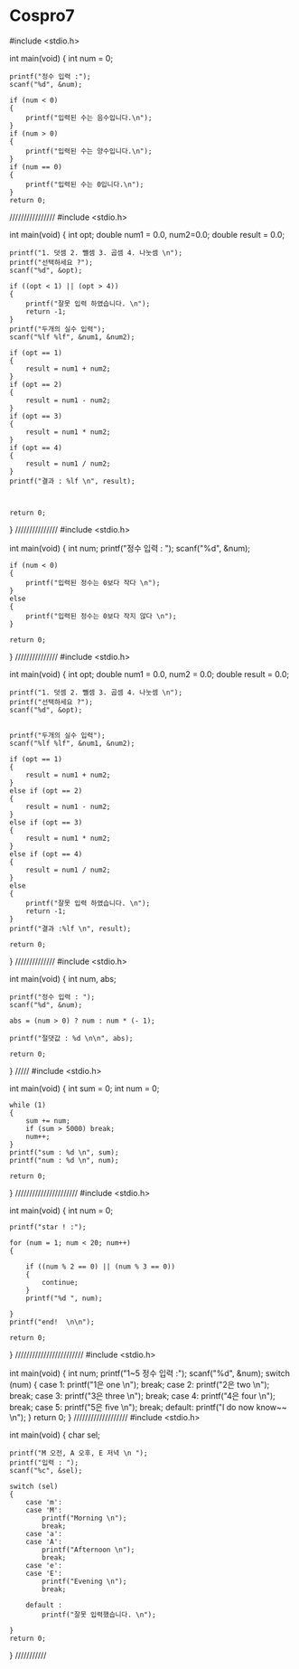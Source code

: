 # Cospro7
#include <stdio.h>

int main(void)
{
	int num = 0;

	printf("정수 입력 :");
	scanf("%d", &num);

	if (num < 0)
	{
		printf("입력된 수는 음수입니다.\n");
	}
	if (num > 0)
	{
		printf("입력된 수는 양수입니다.\n");
	}
	if (num == 0)
	{
		printf("입력된 수는 0입니다.\n");
	}
	return 0;
////////////////
#include <stdio.h>

int main(void)
{
	int opt;
	double num1 = 0.0, num2=0.0;
	double result = 0.0;

	printf("1. 덧셈 2. 뺄셈 3. 곱셈 4. 나눗셈 \n");
	printf("선택하세요 ?");
	scanf("%d", &opt);

	if ((opt < 1) || (opt > 4))
	{
		printf("잘못 입력 하였습니다. \n");
		return -1;
	}
	printf("두개의 실수 입력");
	scanf("%lf %lf", &num1, &num2);

	if (opt == 1)
	{
		result = num1 + num2;
	}
	if (opt == 2)
	{
		result = num1 - num2;
	}
	if (opt == 3)
	{
		result = num1 * num2;
	}
	if (opt == 4)
	{
		result = num1 / num2;
	}
	printf("결과 : %lf \n", result);



	return 0;
}
///////////////
#include <stdio.h>

int main(void)
{
	int num;
	printf("정수 입력 : ");
	scanf("%d", &num);

	if (num < 0)
	{
		printf("입력된 정수는 0보다 작다 \n");
	}
	else
	{
		printf("입력된 정수는 0보다 작지 않다 \n");
	}

	return 0;
}
///////////////
#include <stdio.h>

int main(void)
{
	int opt;
	double num1 = 0.0, num2 = 0.0;
	double result = 0.0;

	printf("1. 덧셈 2. 뺄셈 3. 곱셈 4. 나눗셈 \n");
	printf("선택하세요 ?");
	scanf("%d", &opt);

	
	printf("두개의 실수 입력");
	scanf("%lf %lf", &num1, &num2);

	if (opt == 1)
	{
		result = num1 + num2;
	}
	else if (opt == 2)
	{
		result = num1 - num2;
	}
	else if (opt == 3)
	{
		result = num1 * num2;
	}
	else if (opt == 4)
	{
		result = num1 / num2;
	}
	else
	{
		printf("잘못 입력 하였습니다. \n");
		return -1;
	}
	printf("결과 :%lf \n", result);

	return 0;
}
//////////////
#include <stdio.h>

int main(void)
{
	int num, abs;

	printf("정수 입력 : ");
	scanf("%d", &num);

	abs = (num > 0) ? num : num * (- 1);

	printf("절댓값 : %d \n\n", abs);
	
	return 0;
}
/////
#include <stdio.h>

int main(void)
{
	int sum = 0;
	int num = 0;

	while (1)
	{
		sum += num;
		if (sum > 5000) break;
		num++;
	}
	printf("sum : %d \n", sum);
	printf("num : %d \n", num);

	return 0;
}
//////////////////////
#include <stdio.h>

int main(void)
{
	int num = 0;

	printf("star ! :");

	for (num = 1; num < 20; num++)
	{

		if ((num % 2 == 0) || (num % 3 == 0))
		{
			continue;
		}
		printf("%d ", num);

	}
	printf("end!  \n\n");

	return 0;
}
////////////////////////
#include <stdio.h>

int main(void)
{
	int num;
	printf("1~5 정수 입력 :");
	scanf("%d", &num);
	switch (num)
	{
		case 1: 
			printf("1은 one \n");
			break;
		case 2:
			printf("2은 two \n");
			break;
		case 3:
			printf("3은 three \n");
			break;
		case 4:
			printf("4은 four \n");
			break;
		case 5:
			printf("5은 five \n");
			break;
		default:
			printf("I do now know~~ \n");
	}
		return 0;
}
///////////////////
#include <stdio.h>

int main(void)
{
	char sel;

	printf("M 오전, A 오후, E 저녁 \n ");
	printf("입력 : ");
	scanf("%c", &sel);

	switch (sel)
	{
		case 'm':
		case 'M':
			printf("Morning \n");
			break;
		case 'a':
		case 'A':
			printf("Afternoon \n");
			break;
		case 'e':
		case 'E':
			printf("Evening \n");
			break;

		default :
			printf("잘못 입력했습니다. \n");

	}
	return 0;
}
///////////
